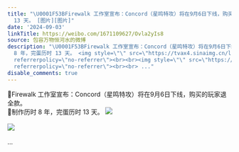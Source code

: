 ```yaml
---
title: "\U0001F53BFirewalk 工作室宣布：Concord（星鸣特攻）将在9月6日下线，购买的玩家退全款。\U0001F53B制作历时 8 年，完蛋历时
  13 天。 [图片][图片]"
date: '2024-09-03'
linkTitle: https://weibo.com/1671109627/Ovla2yIs8
source: 包容万物恒河水的微博
description: "\U0001F53BFirewalk 工作室宣布：Concord（星鸣特攻）将在9月6日下线，购买的玩家退全款。<br>\U0001F53B制作历时
  8 年，完蛋历时 13 天。 <img style=\"\" src=\"https://tvax4.sinaimg.cn/large/639b1bfbly1htb1sloeh5j20yn0t4duj.jpg\"
  referrerpolicy=\"no-referrer\"><br><br><img style=\"\" src=\"https://tvax4.sinaimg.cn/large/639b1bfbly1htb1sq349bj20xa0x4nc9.jpg\"
  referrerpolicy=\"no-referrer\"><br><br> ..."
disable_comments: true
---
```

🔻Firewalk 工作室宣布：Concord（星鸣特攻）将在9月6日下线，购买的玩家退全款。<br>🔻制作历时 8 年，完蛋历时 13 天。 <img style="" src="https://tvax4.sinaimg.cn/large/639b1bfbly1htb1sloeh5j20yn0t4duj.jpg" referrerpolicy="no-referrer"><br><br><img style="" src="https://tvax4.sinaimg.cn/large/639b1bfbly1htb1sq349bj20xa0x4nc9.jpg" referrerpolicy="no-referrer"><br><br> ...